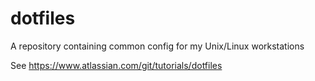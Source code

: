 # dotfiles
A repository containing common config for my Unix/Linux workstations

See https://www.atlassian.com/git/tutorials/dotfiles

